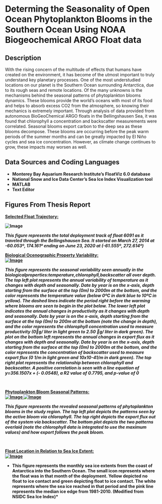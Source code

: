<h1>Determing the Seasonality of Open Ocean Phytoplankton Blooms in the Southern Ocean Using NOAA Biogeochemical ARGO Float data</h1>

<h2>Description</h2>
With the rising concern of the multitude of effects that humans have created on the environment, it has become of the utmost important to truly understand key planetary processes. One of the most understudied locations on our planet is the Southern Ocean surrounding Antarctica, due to its rough seas and remote locations. Of the many unknowns is the mechanisms behind the seasonal patterns of phytoplankton blooms dynamics. These blooms provide the world’s oceans with most of its food and helps to absorb excess CO2 from the atmosphere, so knowing their mechanics is extremely important. Through analysis of data provided from autonomous BioGeoChemical ARGO floats in the Bellingshausen Sea, it was found that chlorophyll a concentration and backscatter measurements were correlated. Seasonal blooms export carbon to the deep sea as these blooms decompose. These blooms are occurring before the peak warm periods of the summer months and can be greatly impacted by El Niño cycles and sea ice concentration. However, as climate change continues to grow, these impacts may worsen as well.
<br />


<h2>Data Sources and Coding Languages</h2>

- <b> Monterey Bay Aquarium Research Institute’s FloatViz 6.0 database </b>
- <b> National Snow and Ice Data Center’s Sea Ice Index Visualization tool <b/>
- <b>MATLAB</b>
- <b>Text Editor</b>



<h2> Figures From Thesis Report </h2>

<ins> <b> Selected Float Trajectory: <br/>
  
![Image](https://github.com/user-attachments/assets/a8c70fa6-d244-49cc-be08-005ca5de2471)

*This figure represents the total deployment track of float 6091 as it traveled through the Bellingshausen Sea. It started on March 27, 2014 at -60.053º, 174.161º ending on June 23, 2020 at (-61.555º, 272.614º)*
<br />

<ins> <b> Biological Ocenographic Property Variability: <br/>
![Image](https://github.com/user-attachments/assets/1f8a1012-5e8b-45c7-97d4-8d60dc2a4397)

*This figure represents the seasonal variability seen annually in the biologicalproperties:temperature,chlorophyll,backscatter all over depth. The top left plot represents the annual variability of temperature as it changes with depth and seasonally. Date by year is on the x-axis, depth starting from the surface at the top (0m) to 2000m at the bottom, and the color represents the temperature value (below 0ºC in dark blue to 10ºC in yellow). The dashed lines indicate the period right before the warming where blooms are seen to begin in the plot below. The lower left plot indicates the annual changes in productivity as it changes with depth and seasonally. Date by year is on the x-axis, depth starting from the surface at the top (0m) to 200m at the bottom (note the change in depth), and the color represents the chlorophyll concentration used to measure productivity (0g/ liter in light green to 2.50 g/ liter in dark green). The plot on the bottom left represents the annual changes in export flux as it changes with depth and seasonally. Date by year is on the x-axis, depth starting from the surface at the top (0m) to 2000m at the bottom, and the color represents the concentration of backscatter used to measure export flux (0 1/m in light green and 10x10-41/m in dark green). The top right plot represents the relationship between chlorophyll and backscatter. A positive correlation is seen with a line equation of y=356.1507x + (- 0.0548), a R2 value of 0.7795, and p-value of 0*

<br />


<ins> <b> Phytoplankton Bloom Seasonal Patterns: <br/>
![Image](https://github.com/user-attachments/assets/b49f36c1-fce2-46a4-b32c-9acbd1064046)
![Image](https://github.com/user-attachments/assets/6bf18778-261d-4c69-887e-557199cdcfbd)

*This figure represents the revealed seasonal patterns of phytoplankton blooms in the study region. The top left plot depicts the patterns seen by the active bloom via chlorophyll. The top right depicts the export flux out of the system via backscatter. The bottom plot depicts the two patterns overlaid (note the chlorophyll data is integrated to use the maximum values) and how export follows the peak bloom.*

<br />

<ins> <b> Float Location in Relation to Sea Ice Extent: <br/>
![Image](https://github.com/user-attachments/assets/c654dbd5-42e5-48d6-bbf7-71e29f425705)

* This figure represents the monthly sea ice extents from the coast of Antarctica into the Southern Ocean. The small icon represents where the float was in that month of the deployment. Yellow depicted no float to ice contact and green depicting float to ice contact. The white represents where the sea ice reached in that period and the pink line represents the median ice edge from 1981-2010. (Modified from NSIDC Sea Ice Index)*

<br />


